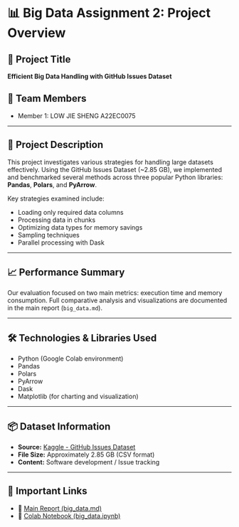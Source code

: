 # 📊 Big Data Assignment 2: Project Overview

## 🎯 Project Title

**Efficient Big Data Handling with GitHub Issues Dataset**

## 👥 Team Members

- Member 1: LOW JIE SHENG A22EC0075 

---

## 📖 Project Description

This project investigates various strategies for handling large datasets effectively. Using the GitHub Issues Dataset (~2.85 GB), we implemented and benchmarked several methods across three popular Python libraries: **Pandas**, **Polars**, and **PyArrow**.

Key strategies examined include:

- Loading only required data columns  
- Processing data in chunks  
- Optimizing data types for memory savings  
- Sampling techniques  
- Parallel processing with Dask

---

## 📈 Performance Summary

Our evaluation focused on two main metrics: execution time and memory consumption. Full comparative analysis and visualizations are documented in the main report (`big_data.md`).

---

## 🛠️ Technologies & Libraries Used

- Python (Google Colab environment)  
- Pandas  
- Polars  
- PyArrow  
- Dask  
- Matplotlib (for charting and visualization)

---

## 📦 Dataset Information

- **Source:** [Kaggle - GitHub Issues Dataset](https://www.kaggle.com/datasets/davidshinn/github-issues/data)  
- **File Size:** Approximately 2.85 GB (CSV format)  
- **Content:** Software development / Issue tracking

---

## 🔗 Important Links

- 📄 [Main Report (big_data.md)](https://github.com/drshahizan/HPDP/blob/6b020bff5a057d9c5c09d566bfb5f315b3ebccdd/2425/assignment/A2/bdm/GHIS/big_data.md)  
- 📓 [Colab Notebook (big_data.ipynb)](https://github.com/drshahizan/HPDP/blob/6b020bff5a057d9c5c09d566bfb5f315b3ebccdd/2425/assignment/A2/bdm/GHIS/big_data.ipynb) 

